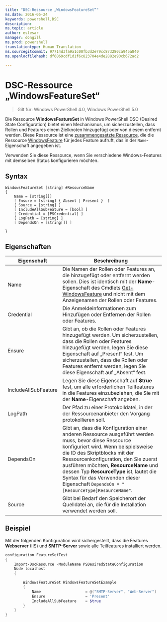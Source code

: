 ```yaml
---
title: "DSC-Ressource „WindowsFeatureSet“"
ms.date: 2016-05-24
keywords: powershell,DSC
description: 
ms.topic: article
author: eslesar
manager: dongill
ms.prod: powershell
translationtype: Human Translation
ms.sourcegitcommit: 97714d3fa9a1c00fb3d2e79cc873280ca945a840
ms.openlocfilehash: df6869cdf1d1f6c823704e4de2882e90cb672ad2

---
```


# DSC-Ressource „WindowsFeatureSet“

> Gilt für: Windows PowerShell 4.0, Windows PowerShell 5.0

Die Ressource **WindowsFeatureSet** in Windows PowerShell DSC (Desired State Configuration) bietet einen Mechanismus, um sicherzustellen, dass Rollen und Features einem Zielknoten hinzugefügt oder von diesem entfernt werden.
Diese Ressource ist eine [zusammengesetzte Ressource](authoringResourceComposite.md), die die Ressource [WindowsFeature](windowsfeatureResource.md) für jedes Feature aufruft, das in der `Name`-Eigenschaft angegeben ist.

Verwenden Sie diese Ressource, wenn Sie verschiedene Windows-Features mit demselben Status konfigurieren möchten.

## Syntax

```
WindowsFeatureSet [string] #ResourceName
{
    Name = [string[]] 
    [ Ensure = [string] { Absent | Present }  ]
    [ Source = [string] ]
    [ IncludeAllSubFeature = [bool] ]
    [ Credential = [PSCredential] ]
    [ LogPath = [string] ]
    [ DependsOn = [string[]] ]
    
}
```

## Eigenschaften

|  Eigenschaft  |  Beschreibung   | 
|---|---| 
| Name| Die Namen der Rollen oder Features an, die hinzugefügt oder entfernt werden sollen. Dies ist identisch mit der **Name**-Eigenschaft des Cmdlets [Get-WindowsFeature](https://technet.microsoft.com/en-us/library/jj205469.aspx) und nicht mit dem Anzeigenamen der Rollen oder Features.| 
| Credential| Die Anmeldeinformationen zum Hinzufügen oder Entfernen der Rollen oder Features.| 
| Ensure| Gibt an, ob die Rollen oder Features hinzugefügt werden. Um sicherzustellen, dass die Rollen oder Features hinzugefügt werden, legen Sie diese Eigenschaft auf „Present“ fest. Um sicherzustellen, dass die Rollen oder Features entfernt werden, legen Sie diese Eigenschaft auf „Absent“ fest.| 
| IncludeAllSubFeature| Legen Sie diese Eigenschaft auf **$true** fest, um alle erforderlichen Teilfeatures in die Features einzubeziehen, die Sie mit der **Name**-Eigenschaft angeben.| 
| LogPath| Der Pfad zu einer Protokolldatei, in der der Ressourcenanbieter den Vorgang protokollieren soll.| 
| DependsOn| Gibt an, dass die Konfiguration einer anderen Ressource ausgeführt werden muss, bevor diese Ressource konfiguriert wird. Wenn beispielsweise die ID des Skriptblocks mit der Ressourcenkonfiguration, den Sie zuerst ausführen möchten, __ResourceName__ und dessen Typ __ResourceType__ ist, lautet die Syntax für das Verwenden dieser Eigenschaft `DependsOn = "[ResourceType]ResourceName"`.| 
| Source| Gibt bei Bedarf den Speicherort der Quelldatei an, die für die Installation verwendet werden soll.| 

## Beispiel

Mit der folgenden Konfiguration wird sichergestellt, dass die Features **Webserver** (IIS) und **SMTP-Server** sowie alle Teilfeatures installiert werden.

```powershell
configuration FeatureSetTest
{
    Import-DscResource -ModuleName PSDesiredStateConfiguration
    Node localhost
    {

        WindowsFeatureSet WindowsFeatureSetExample
        {
            Name                    = @("SMTP-Server", "Web-Server")
            Ensure                  = 'Present'
            IncludeAllSubFeature    = $true
        } 
    }
}
```




<!--HONumber=Jul16_HO1-->


